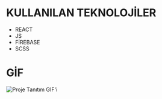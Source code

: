 # KULLANILAN TEKNOLOJİLER
- REACT
- JS
- FİREBASE
- SCSS

# GİF

![Proje Tanıtım GIF'i](public/Ekran-Kaydı-2024-11-01-163804.gif)


